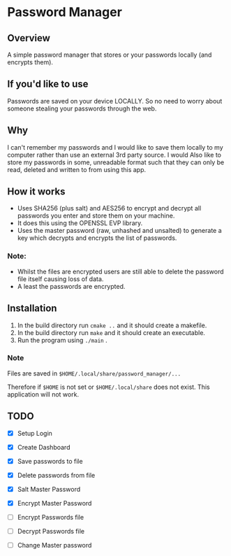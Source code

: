 # Password Manager

## Overview

A simple password manager that stores or your passwords locally (and encrypts them).

## If you'd like to use

Passwords are saved on your device LOCALLY. So no need to worry about someone stealing your passwords through the web.

## Why

I can't remember my passwords and I would like to save them locally to my computer rather than use an external 3rd party
source. I would Also like to store my passwords in some, unreadable format such that they can only be read, deleted and
written to from using this app.

## How it works

- Uses SHA256 (plus salt) and AES256 to encrypt and decrypt all passwords you enter and store them on your machine.
- It does this using the OPENSSL EVP library.
- Uses the master password (raw, unhashed and unsalted) to generate a key which decrypts and encrypts the list of
  passwords.

### Note:

- Whilst the files are encrypted users are still able to delete the password file itself causing loss of data.
- A least the passwords are encrypted.

## Installation

1. In the build directory run ```cmake ..``` and it should create a makefile.
2. In the build directory run ```make``` and it should create an executable.
3. Run the program using ```./main``` .

### Note

Files are saved in ```$HOME/.local/share/password_manager/...```

Therefore if ```$HOME``` is not set or ```$HOME/.local/share``` does not exist. This application will not work.

## TODO

- [x] Setup Login
- [x] Create Dashboard
- [x] Save passwords to file
- [x] Delete passwords from file
- [x] Salt Master Password 
- [x] Encrypt Master Password
- [ ] Encrypt Passwords file
- [ ] Decrypt Passwords file
- [ ] Change Master password


